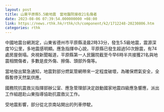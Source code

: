```yaml
---
layout: post
title: 山東平原縣5.5級地震　當地醫院接收21名傷者
date: 2023-08-06 07:39:54.000000000 +08:00
link: https://news.rthk.hk/rthk/ch/component/k2/1712248-20230806.htm
categories: rthk
---
```


中國地震台網測定，山東省德州市平原縣淩晨2時33分，發生5.5級地震，震源深度10公里，多地震感明顯。應急指揮中心說，平原縣已發生超過50次餘震，有74處房屋倒塌。央視新聞報道，平原縣第一人民醫院截至今早6時半共接獲21名與地震相關傷者，多數是皮外傷、擦傷、頭部外傷等。

當地發出緊急通知，地震對部分燃氣管網帶來一定程度破壞，為確保燃氣安全，全縣暫停天然氣供應。

國務院抗震救災指揮部辦公室、應急管理部決定啟動國家地震四級應急響應，派出工作組趕赴山東指導協助抗震救災工作。

受地震影響，部分從北京南站開出的列車停駛。
